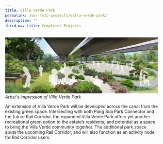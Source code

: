 ```yaml
---
title: Villa Verde Park
permalink: /our-fotp-projects/villa-verde-park/
description: ""
third_nav_title: Completed Projects
---
```

![Alt text for image on Isomer site](/images/VVP%20hero.jpg)
*Artist's impression of Villa Verde Park*

An extension of Villa Verde Park will be developed across the canal from the existing green space. Intersecting with both Pang Sua Park Connector and the future Rail Corridor, the expanded Villa Verde Park offers yet another recreational green option to the estate’s residents, and potential as a space to bring the Villa Verde community together. The additional park space abuts the upcoming Rail Corridor, and will also function as an activity node for Rail Corridor users.